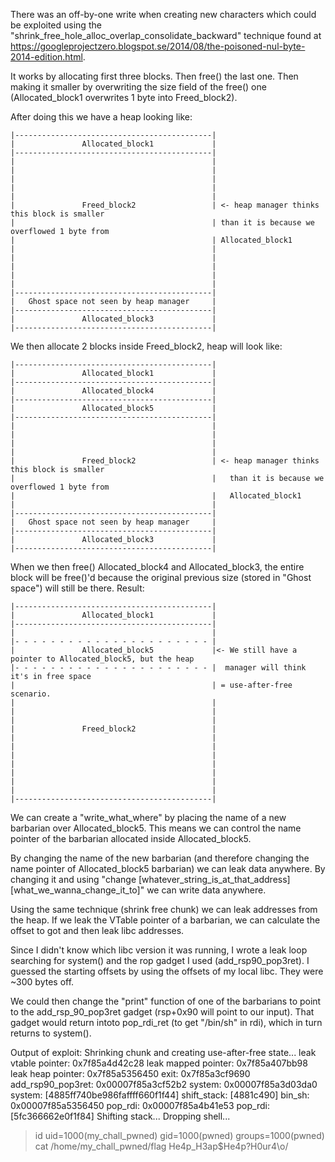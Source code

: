 There was an off-by-one write when creating new characters which could be exploited using the "shrink_free_hole_alloc_overlap_consolidate_backward" technique found at  https://googleprojectzero.blogspot.se/2014/08/the-poisoned-nul-byte-2014-edition.html.

It works by allocating first three blocks. Then free() the last one. Then making it smaller by overwriting the size field of the free() one (Allocated_block1 overwrites 1 byte into Freed_block2).

After doing this we have a heap looking like:
```
|--------------------------------------------|
|				Allocated_block1			 |
|--------------------------------------------|
|											 |
|											 |
|											 |
|											 |
|											 |
|				Freed_block2				 | <- heap manager thinks this block is smaller 
|											 | than it is because we overflowed 1 byte from 
|											 | Allocated_block1
|											 |
|											 |
|											 |
|											 |
|											 |
|--------------------------------------------|
|	Ghost space not seen by heap manager	 |
|--------------------------------------------|
|				Allocated_block3			 |
|--------------------------------------------|
```
We then allocate 2 blocks inside Freed_block2, heap will look like:
```
|--------------------------------------------|
|				Allocated_block1			 |
|--------------------------------------------|
|				Allocated_block4			 |
|--------------------------------------------|
|				Allocated_block5			 |
|--------------------------------------------|
|											 | 
|											 |
|											 |
|											 |
|				Freed_block2				 | <- heap manager thinks this block is smaller 
|											 |   than it is because we overflowed 1 byte from 
|											 |   Allocated_block1
|											 |
|--------------------------------------------|
|	Ghost space not seen by heap manager	 |
|--------------------------------------------|
|				Allocated_block3			 |
|--------------------------------------------|
```
When we then free() Allocated_block4 and Allocated_block3, the entire block will be free()'d because the original previous size (stored in "Ghost space") will still be there. Result:
```
|--------------------------------------------|
|				Allocated_block1			 |
|--------------------------------------------|
|											 |
|- - - - - - - - - - - - - - - - - - - - - - |
|				Allocated_block5			 |<- We still have a pointer to Allocated_block5, but the heap  
|- - - - - - - - - - - - - - - - - - - - - - |  manager will think it's in free space 
|											 | = use-after-free scenario.
|											 |
|											 |
|											 |
|				Freed_block2				 |
|											 |
|											 |
|											 |
|											 |
|											 |
|											 |
|											 |
|--------------------------------------------|
```

We can create a "write_what_where" by placing the name of a new barbarian over Allocated_block5. This means we can control the name pointer of the barbarian allocated inside Allocated_block5.

By changing the name of the new barbarian (and therefore changing the name pointer of Allocated_block5 barbarian) we can leak data anywhere. By changing it and using "change [whatever_string_is_at_that_address] [what_we_wanna_change_it_to]" we can write data anywhere.

Using the same technique (shrink free chunk) we can leak addresses from the heap. If we leak the VTable pointer of a barbarian, we can calculate the offset to got and then leak libc addresses.

Since I didn't know which libc version it was running, I wrote a leak loop searching for system() and the rop gadget I used (add_rsp90_pop3ret). I guessed the starting offsets by using the offsets of my local libc. They were ~300 bytes off.

We could then change the "print" function of one of the barbarians to point to the add_rsp_90_pop3ret gadget (rsp+0x90 will point to our input). That gadget would return intoto pop_rdi_ret (to get "/bin/sh" in rdi), which in turn returns to system().

Output of exploit:
Shrinking chunk and creating use-after-free state...
leak vtable pointer: 0x7f85a4d42c28
leak mapped pointer: 0x7f85a407bb98
leak heap pointer: 0x7f85a5356450
exit: 0x7f85a3cf9690
add_rsp90_pop3ret: 0x00007f85a3cf52b2
system: 0x00007f85a3d03da0
system: [4885ff740be986faffff660f1f44]
shift_stack: [4881c490]
bin_sh: 0x00007f85a5356450
pop_rdi: 0x00007f85a4b41e53
pop_rdi: [5fc366662e0f1f84]
Shifting stack...
Dropping shell...
> id
uid=1000(my_chall_pwned) gid=1000(pwned) groups=1000(pwned)
cat /home/my_chall_pwned/flag
He4p_H3ap$He4p?H0ur4\o/
